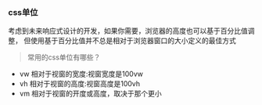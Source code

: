 ### css单位

  考虑到未来响应式设计的开发，如果你需要，浏览器的高度也可以基于百分比值调整，
  但使用基于百分比值并不总是相对于浏览器窗口的大小定义的最佳方式
  
 
  >常用的css单位有哪些？
  
  - vw 相对于视窗的宽度:视窗宽度是100vw
  - vh 相对于视窗的高度:视窗高度是100vh
  - vm 相对于视窗的开度或高度，取决于那个更小
  
  
  
  
